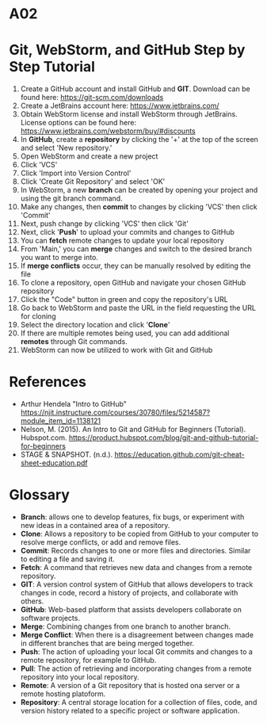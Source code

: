 # A02
# Git, WebStorm, and GitHub Step by Step Tutorial

1. Create a GitHub account and install GitHub and **GIT**. Download can be found here: https://git-scm.com/downloads
2. Create a JetBrains account here: https://www.jetbrains.com/
3. Obtain WebStorm license and install WebStorm through JetBrains. License options can be found here: https://www.jetbrains.com/webstorm/buy/#discounts
4. In **GitHub**, create a **repository** by clicking the '+' at the top of the screen and select 'New repository.'
5. Open WebStorm and create a new project
6. Click 'VCS'
7. Click 'Import into Version Control'
8. Click 'Create Git Repository' and select 'OK'
9. In WebStorm, a new **branch** can be created by opening your project and using the git branch command.
10. Make any changes, then **commit** to changes by clicking 'VCS' then click 'Commit'
11. Next, push change by clicking 'VCS' then click 'Git'
12. Next, click '**Push**' to upload your commits and changes to GitHub
13. You can **fetch** remote changes to update your local repository
14. From 'Main,' you can **merge** changes and switch to the desired branch you want to merge into.
15. If **merge conflicts** occur, they can be manually resolved by editing the file
16. To clone a repository, open GitHub and navigate your chosen GitHub repository
17. Click the "Code" button in green and copy the repository's URL
18. Go back to WebStorm and paste the URL in the field requesting the URL for cloning
19. Select the directory location and click '**Clone**'
20. If there are multiple remotes being used, you can add additional **remotes** through Git commands.
21. WebStorm can now be utilized to work with Git and GitHub

# References
- Arthur Hendela "Intro to GitHub" https://njit.instructure.com/courses/30780/files/5214587?module_item_id=1138121
- Nelson, M. (2015). An Intro to Git and GitHub for Beginners (Tutorial). Hubspot.com. https://product.hubspot.com/blog/git-and-github-tutorial-for-beginners
- STAGE & SNAPSHOT. (n.d.). https://education.github.com/git-cheat-sheet-education.pdf

# Glossary

- **Branch**: allows one to develop features, fix bugs, or experiment with new ideas in a contained area of a repository.
- **Clone**: Allows a repository to be copied from GitHub to your computer to resolve merge conflicts, or add and remove files.
- **Commit**: Records changes to one or more files and directories. Similar to editing a file and saving it.
- **Fetch**: A command that retrieves new data and changes from a remote repository.
- **GIT**: A version control system of GitHub that allows developers to track changes in code, record a history of projects, and collaborate with others.
- **GitHub**: Web-based platform that assists developers collaborate on software projects.
- **Merge**: Combining changes from one branch to another branch.
- **Merge Conflict**: When there is a disagreement between changes made in different branches that are being merged together.
- **Push**: The action of uploading your local Git commits and changes to a remote repository, for example to GitHub.
- **Pull**: The action of retrieving and incorporating changes from a remote repository into your local repository.
- **Remote**: A version of a Git repository that is hosted ona server or a remote hosting platoform.
- **Repository**: A central storage location for a collection of files, code, and version history related to a specific project or software application. 
